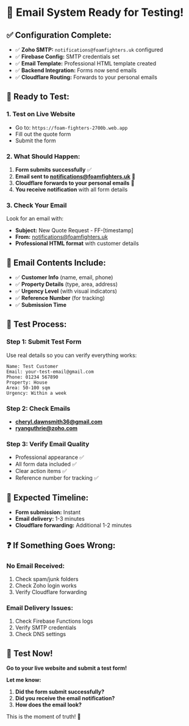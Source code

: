 # 📧 **Email System Ready for Testing!**

## ✅ **Configuration Complete:**

- ✅ **Zoho SMTP:** `notifications@foamfighters.uk` configured
- ✅ **Firebase Config:** SMTP credentials set
- ✅ **Email Template:** Professional HTML template created
- ✅ **Backend Integration:** Forms now send emails
- ✅ **Cloudflare Routing:** Forwards to your personal emails

## 🚀 **Ready to Test:**

### **1. Test on Live Website**
- Go to: `https://foam-fighters-2700b.web.app`
- Fill out the quote form
- Submit the form

### **2. What Should Happen:**
1. **Form submits successfully** ✅
2. **Email sent to notifications@foamfighters.uk** 📧
3. **Cloudflare forwards to your personal emails** 📨
4. **You receive notification** with all form details

### **3. Check Your Email**
Look for an email with:
- **Subject:** New Quote Request - FF-[timestamp]
- **From:** notifications@foamfighters.uk
- **Professional HTML format** with customer details

## 📨 **Email Contents Include:**
- ✅ **Customer Info** (name, email, phone)
- ✅ **Property Details** (type, area, address)
- ✅ **Urgency Level** (with visual indicators)
- ✅ **Reference Number** (for tracking)
- ✅ **Submission Time**

## 🧪 **Test Process:**

### **Step 1: Submit Test Form**
Use real details so you can verify everything works:
```
Name: Test Customer
Email: your-test-email@gmail.com
Phone: 01234 567890
Property: House
Area: 50-100 sqm
Urgency: Within a week
```

### **Step 2: Check Emails**
- **cheryl.dawnsmith36@gmail.com**
- **ryanguthrie@zoho.com**

### **Step 3: Verify Email Quality**
- Professional appearance ✅
- All form data included ✅
- Clear action items ✅
- Reference number for tracking ✅

## 🎯 **Expected Timeline:**
- **Form submission:** Instant
- **Email delivery:** 1-3 minutes
- **Cloudflare forwarding:** Additional 1-2 minutes

## ❓ **If Something Goes Wrong:**

### **No Email Received:**
1. Check spam/junk folders
2. Check Zoho login works
3. Verify Cloudflare forwarding

### **Email Delivery Issues:**
1. Check Firebase Functions logs
2. Verify SMTP credentials
3. Check DNS settings

## 🚀 **Test Now!**

**Go to your live website and submit a test form!**

**Let me know:**
1. **Did the form submit successfully?**
2. **Did you receive the email notification?**
3. **How does the email look?**

This is the moment of truth! 🎉